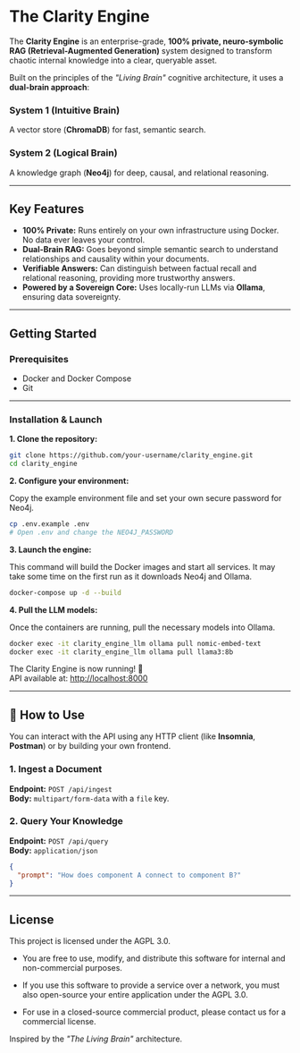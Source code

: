 # The Clarity Engine

The **Clarity Engine** is an enterprise-grade, **100% private, neuro-symbolic RAG (Retrieval-Augmented Generation)** system designed to transform chaotic internal knowledge into a clear, queryable asset.

Built on the principles of the *"Living Brain"* cognitive architecture, it uses a **dual-brain approach**:

### System 1 (Intuitive Brain)
A vector store (**ChromaDB**) for fast, semantic search.

### System 2 (Logical Brain)
A knowledge graph (**Neo4j**) for deep, causal, and relational reasoning.

---

## Key Features

- **100% Private:** Runs entirely on your own infrastructure using Docker. No data ever leaves your control.
- **Dual-Brain RAG:** Goes beyond simple semantic search to understand relationships and causality within your documents.
- **Verifiable Answers:** Can distinguish between factual recall and relational reasoning, providing more trustworthy answers.
- **Powered by a Sovereign Core:** Uses locally-run LLMs via **Ollama**, ensuring data sovereignty.

---

## Getting Started

### Prerequisites

- Docker and Docker Compose  
- Git

---

### Installation & Launch

**1. Clone the repository:**

```bash
git clone https://github.com/your-username/clarity_engine.git
cd clarity_engine
```

**2. Configure your environment:**

Copy the example environment file and set your own secure password for Neo4j.

```bash
cp .env.example .env
# Open .env and change the NEO4J_PASSWORD
```

**3. Launch the engine:**

This command will build the Docker images and start all services. It may take some time on the first run as it downloads Neo4j and Ollama.

```bash
docker-compose up -d --build
```

**4. Pull the LLM models:**

Once the containers are running, pull the necessary models into Ollama.

```bash
docker exec -it clarity_engine_llm ollama pull nomic-embed-text
docker exec -it clarity_engine_llm ollama pull llama3:8b
```

The Clarity Engine is now running! 🎉  
API available at: [http://localhost:8000](http://localhost:8000)

---

## 🧭 How to Use

You can interact with the API using any HTTP client (like **Insomnia**, **Postman**) or by building your own frontend.

### 1. Ingest a Document

**Endpoint:** `POST /api/ingest`  
**Body:** `multipart/form-data` with a `file` key.

### 2. Query Your Knowledge

**Endpoint:** `POST /api/query`  
**Body:** `application/json`

```json
{
  "prompt": "How does component A connect to component B?"
}
```

---

## License

This project is licensed under the AGPL 3.0.

- You are free to use, modify, and distribute this software for internal and non-commercial purposes.

- If you use this software to provide a service over a network, you must also open-source your entire application under the AGPL 3.0.

- For use in a closed-source commercial product, please contact us for a commercial license.

Inspired by the *"The Living Brain"* architecture.
